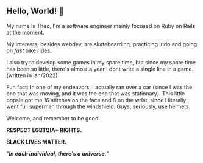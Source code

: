 ## Hello, World! 👋

My name is Theo, I'm a software engineer mainly focused on Ruby on Rails at the moment.

My interests, besides webdev, are skateboarding, practicing judo and going on *fast* bike rides.

I also try to develop some games in my spare time, but since my spare time has been so little, there's almost a year I dont write a single line in a game. (written in jan/2022)

Fun fact: In one of my endeavors, I actually ran over a car (since I was the one that was moving, and it was the one that was stationary). This little oopsie got me 16 stitches on the face and 8 on the wrist, since I literally went full superman through the windshield. Guys, seriously, use helmets.

Welcome, and remember to be good.

**RESPECT LGBTQIA+ RIGHTS.**

**BLACK LIVES MATTER.**

"***In each individual, there's a universe.***"
